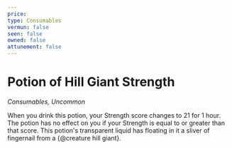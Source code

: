 ```yaml
---
price: 
type: Consumables
vermun: false
seen: false
owned: false
attunement: false
---
```

# Potion of Hill Giant Strength

*Consumables, Uncommon*

When you drink this potion, your Strength score changes to 21 for 1 hour. The potion has no effect on you if your Strength is equal to or greater than that score. This potion's transparent liquid has floating in it a sliver of fingernail from a {@creature hill giant}.